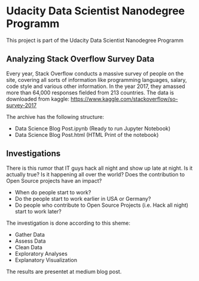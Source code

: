 # Udacity Data Scientist Nanodegree Programm

This project is part of the Udacity Data Scientist Nanodegree Programm

## Analyzing Stack Overflow Survey Data
Every year, Stack Overflow conducts a massive survey of people on the site, covering all sorts of information like programming languages, salary, code style and various other information. In the year 2017, they amassed more than 64,000 responses fielded from 213 countries. The data is downloaded from kaggle:
https://www.kaggle.com/stackoverflow/so-survey-2017

The archive has the following structure:
- Data Science Blog Post.ipynb (Ready to run Jupyter Notebook)
- Data Science Blog Post.html (HTML Print of the notebook)

## Investigations

There is this rumor that IT guys hack all night and show up late at night. Is it actually true? Is it happening all over the world? Does the contribution to Open Source projects have an impact?
* When do people start to work?
* Do the people start to work earlier in USA or Germany?
* Do people who contribute to Open Source Projects (i.e. Hack all night) start to work later?

The investigation is done according to this sheme:
* Gather Data
* Assess Data
* Clean Data
* Exploratory Analyses
* Explanatory Visualization

The results are presentet at medium blog post.


